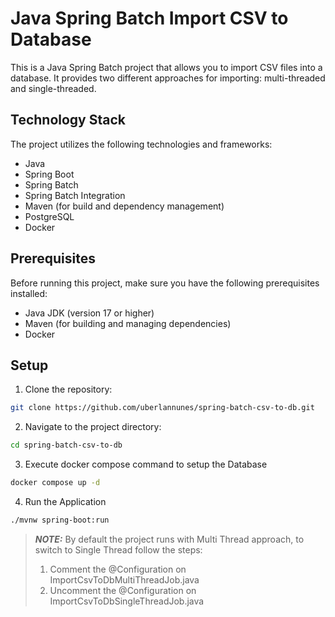 # Java Spring Batch Import CSV to Database

This is a Java Spring Batch project that allows you to import CSV files into a database. It provides two different approaches for importing: multi-threaded and single-threaded.

## Technology Stack

The project utilizes the following technologies and frameworks:

- Java
- Spring Boot
- Spring Batch
- Spring Batch Integration
- Maven (for build and dependency management)
- PostgreSQL
- Docker

## Prerequisites

Before running this project, make sure you have the following prerequisites installed:

- Java JDK (version 17 or higher)
- Maven (for building and managing dependencies)
- Docker

## Setup

1. Clone the repository:

```bash
git clone https://github.com/uberlannunes/spring-batch-csv-to-db.git
```

2. Navigate to the project directory:
```bash
cd spring-batch-csv-to-db
```

3. Execute docker compose command to setup the Database
```bash
docker compose up -d
```

4. Run the Application
```bash
./mvnw spring-boot:run
```
> **_NOTE:_**  By default the project runs with Multi Thread approach, to switch to Single Thread follow the steps:
> 1. Comment the @Configuration on ImportCsvToDbMultiThreadJob.java 
> 2. Uncomment the @Configuration on ImportCsvToDbSingleThreadJob.java